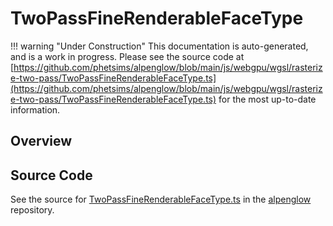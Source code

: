 # TwoPassFineRenderableFaceType

!!! warning "Under Construction"
    This documentation is auto-generated, and is a work in progress. Please see the source code at
    [https://github.com/phetsims/alpenglow/blob/main/js/webgpu/wgsl/rasterize-two-pass/TwoPassFineRenderableFaceType.ts](https://github.com/phetsims/alpenglow/blob/main/js/webgpu/wgsl/rasterize-two-pass/TwoPassFineRenderableFaceType.ts) for the most up-to-date information.

## Overview





## Source Code

See the source for [TwoPassFineRenderableFaceType.ts](https://github.com/phetsims/alpenglow/blob/main/js/webgpu/wgsl/rasterize-two-pass/TwoPassFineRenderableFaceType.ts) in the [alpenglow](https://github.com/phetsims/alpenglow) repository.
